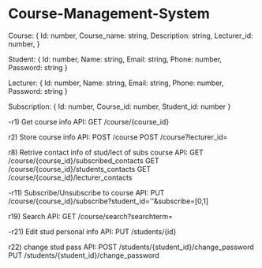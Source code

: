 # Course-Management-System

Course:
{
	Id: number,
	Course_name: string,
	Description: string,
	Lecturer_id: number,
}


Student:
{
	Id: number,
	Name: string,
	Email: string,
	Phone: number,
	Password: string
}

Lecturer:
{
	Id: number,
	Name: string,
	Email: string,
	Phone: number,
	Password: string
}

Subscription:
{
	Id: number,
	Course_id: number,
	Student_id: number
}


-r1) Get course info API: GET /course/{course_id}

r2) Store course info API: POST /course
	POST /course?lecturer_id=

r8) Retrive contact info of stud/lect of subs course API: GET /course/{course_id}/subscribed_contacts
	GET /course/{course_id}/students_contacts
	GET /course/{course_id}/lecturer_contacts

-r11) Subscribe/Unsubscribe to course API: PUT /course/{course_id}/subscribe?student_id=''&subscribe=[0,1]

r19) Search API: GET /course/search?searchterm=

-r21) Edit stud personal info API: PUT /students/{id} 

r22) change stud pass API: POST /students/{student_id}/change_password
	PUT /students/{student_id}/change_password



